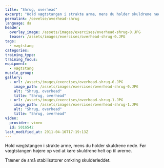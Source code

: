 ```yaml
---
title: "Shrug, overhead"
excerpt: "Hold vægtstangen i strakte arme, mens du holder skuldrene nede. Før vægtstangen højere op ved at køre skuldrene helt op til ørerne."
permalink: /oevelse/overhead-shrug
language: da
header:
  overlay_image: /assets/images/exercises/overhead-shrug-0.JPG
  teaser: /assets/images/exercises/overhead-shrug-0.JPG
tags:
  - vægtstang
categories:
training_type: 
training_focus: 
equipment:
  - vægtstang
muscle_group:
gallery:
  - url: /assets/images/exercises/overhead-shrug-0.JPG
    image_path: /assets/images/exercises/overhead-shrug-0.JPG
    alt: "Shrug, overhead"
    title: "Shrug, overhead"
  - url: /assets/images/exercises/overhead-shrug-1.JPG
    image_path: /assets/images/exercises/overhead-shrug-1.JPG
    alt: "Shrug, overhead"
    title: "Shrug, overhead"
video:
  provider: vimeo
  id: 5016542
last_modified_at: 2011-04-16T17:19:13Z
---
```


Hold vægtstangen i strakte arme, mens du holder skuldrene nede. Før vægtstangen højere op ved at køre skuldrene helt op til ørerne.

Træner de små stabilisatorer omkring skulderleddet.
